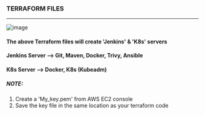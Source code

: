 ### TERRAFORM FILES
---

![image](https://github.com/pandacloud1/DevopsProject1/assets/134182273/ec0a00f3-6f09-4e9b-a5ff-111216fc67a0)

#### The above Terraform files will create 'Jenkins' & 'K8s' servers
#### Jenkins Server --> Git, Maven, Docker, Trivy, Ansible
#### K8s Server --> Docker, K8s (Kubeadm)

##### *NOTE*:
1. Create a 'My_key.pem' from AWS EC2 console 
2. Save the key file in the same location as your terraform code
